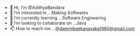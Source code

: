 - 👋 Hi, I’m @AdithyaBandara
- 👀 I’m interested in ...Making Softwares
- 🌱 I’m currently learning ...Software Engineering
- 💞️ I’m looking to collaborate on ...Java
- 📫 How to reach me ...@dammikaekanayaka1980@gmail.com

<!---
AdithyaBandara/AdithyaBandara is a ✨ special ✨ repository because its `README.md` (this file) appears on your GitHub profile.
You can click the Preview link to take a look at your changes.
--->
